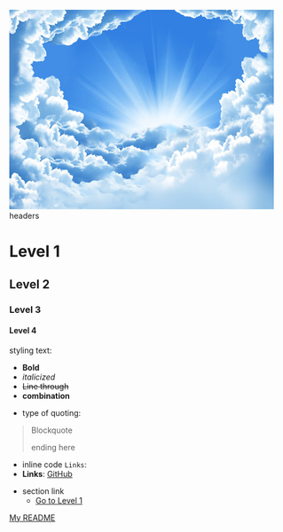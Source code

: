 ![Image of clouds](/images/clouds.png)
headers
# Level 1
## Level 2
### Level 3
#### Level 4
styling text:
- **Bold**
- *italicized*
- ~~Line through~~
- **combination**
* type of quoting:
 > Blockquote 
  >
  > ending here
* inline code `Links`:
* **Links**:
  [GitHub](https://github.com)
- section link
  - [Go to Level 1](#level-1)


[My README](README.md)
